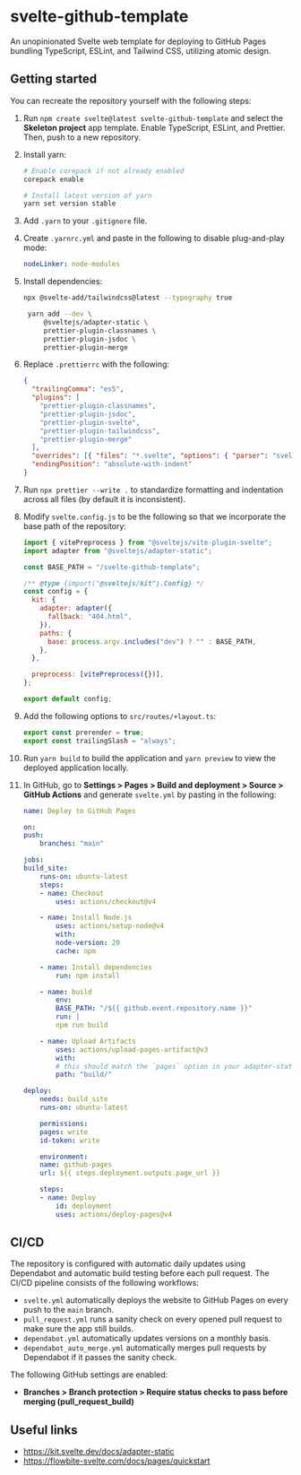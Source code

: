 # svelte-github-template

An unopinionated Svelte web template for deploying to GitHub Pages bundling TypeScript, ESLint, and Tailwind CSS, utilizing atomic design.

## Getting started

You can recreate the repository yourself with the following steps:

1. Run `npm create svelte@latest svelte-github-template` and select the **Skeleton project** app template. Enable TypeScript, ESLint, and Prettier. Then, push to a new repository.

2. Install yarn:

   ```bash
   # Enable corepack if not already enabled
   corepack enable

   # Install latest version of yarn
   yarn set version stable
   ```

3. Add `.yarn` to your `.gitignore` file.

4. Create `.yarnrc.yml` and paste in the following to disable plug-and-play mode:

   ```yaml
   nodeLinker: node-modules
   ```

5. Install dependencies:

   ```bash
   npx @svelte-add/tailwindcss@latest --typography true

    yarn add --dev \
        @sveltejs/adapter-static \
        prettier-plugin-classnames \
        prettier-plugin-jsdoc \
        prettier-plugin-merge
   ```

6. Replace `.prettierrc` with the following:

   ```json
   {
     "trailingComma": "es5",
     "plugins": [
       "prettier-plugin-classnames",
       "prettier-plugin-jsdoc",
       "prettier-plugin-svelte",
       "prettier-plugin-tailwindcss",
       "prettier-plugin-merge"
     ],
     "overrides": [{ "files": "*.svelte", "options": { "parser": "svelte" } }],
     "endingPosition": "absolute-with-indent"
   }
   ```

7. Run `npx prettier --write .` to standardize formatting and indentation across all files (by default it is inconsistent).

8. Modify `svelte.config.js` to be the following so that we incorporate the base path of the repository:

   ```js
   import { vitePreprocess } from "@sveltejs/vite-plugin-svelte";
   import adapter from "@sveltejs/adapter-static";
   
   const BASE_PATH = "/svelte-github-template";
   
   /** @type {import("@sveltejs/kit").Config} */
   const config = {
     kit: {
       adapter: adapter({
         fallback: "404.html",
       }),
       paths: {
         base: process.argv.includes("dev") ? "" : BASE_PATH,
       },
     },
   
     preprocess: [vitePreprocess({})],
   };
   
   export default config;
   ```

9. Add the following options to `src/routes/+layout.ts`:

   ```js
   export const prerender = true;
   export const trailingSlash = "always";
   ```

10. Run `yarn build` to build the application and `yarn preview` to view the deployed application locally.

11. In GitHub, go to **Settings > Pages > Build and deployment > Source > GitHub Actions** and generate `svelte.yml` by pasting in the following:

    ```yml
    name: Deploy to GitHub Pages

    on:
    push:
        branches: "main"

    jobs:
    build_site:
        runs-on: ubuntu-latest
        steps:
        - name: Checkout
            uses: actions/checkout@v4

        - name: Install Node.js
            uses: actions/setup-node@v4
            with:
            node-version: 20
            cache: npm

        - name: Install dependencies
            run: npm install

        - name: build
            env:
            BASE_PATH: "/${{ github.event.repository.name }}"
            run: |
            npm run build

        - name: Upload Artifacts
            uses: actions/upload-pages-artifact@v3
            with:
            # this should match the `pages` option in your adapter-static options
            path: "build/"

    deploy:
        needs: build_site
        runs-on: ubuntu-latest

        permissions:
        pages: write
        id-token: write

        environment:
        name: github-pages
        url: ${{ steps.deployment.outputs.page_url }}

        steps:
        - name: Deploy
            id: deployment
            uses: actions/deploy-pages@v4
    ```

## CI/CD

The repository is configured with automatic daily updates using Dependabot and automatic build testing before each pull request. The CI/CD pipeline consists of the following workflows:

- `svelte.yml` automatically deploys the website to GitHub Pages on every push to the `main` branch.
- `pull_request.yml` runs a sanity check on every opened pull request to make sure the app still builds.
- `dependabot.yml` automatically updates versions on a monthly basis.
- `dependabot_auto_merge.yml` automatically merges pull requests by Dependabot if it passes the sanity check.

The following GitHub settings are enabled:

- **Branches > Branch protection > Require status checks to pass before merging (pull_request_build)**

## Useful links

- https://kit.svelte.dev/docs/adapter-static
- https://flowbite-svelte.com/docs/pages/quickstart
